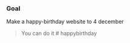 ### Goal
Make a happy-birthday website to 4 december
> You can do it
#   h a p p y b i r t h d a y  
 